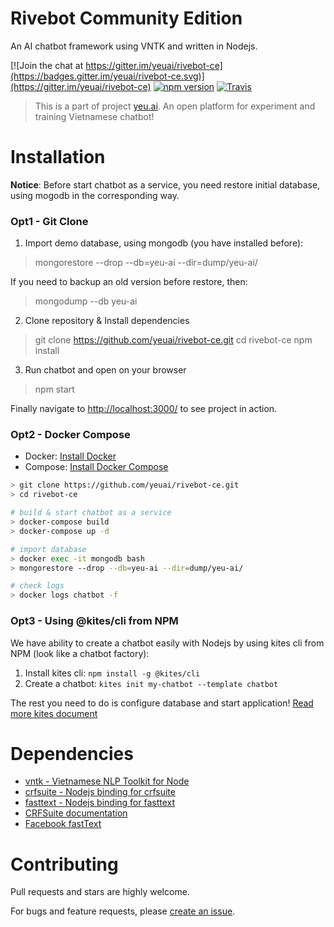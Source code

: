Rivebot Community Edition
=========================

An AI chatbot framework using VNTK and written in Nodejs.

[![Join the chat at https://gitter.im/yeuai/rivebot-ce](https://badges.gitter.im/yeuai/rivebot-ce.svg)](https://gitter.im/yeuai/rivebot-ce)
[![npm version](https://img.shields.io/npm/v/kites.svg?style=flat)](https://www.npmjs.com/package/kites)
[![Travis](https://travis-ci.org/yeuai/rivebot-ce.svg?branch=stable)](https://travis-ci.org/yeuai/rivebot-ce)

> This is a part of project [yeu.ai](https://github.com/yeuai). An open platform for experiment and training Vietnamese chatbot!

Installation
============

**Notice**: Before start chatbot as a service, you need restore initial database, using mogodb in the corresponding way.

### Opt1 - Git Clone

1. Import demo database, using mongodb (you have installed before):

> mongorestore --drop --db=yeu-ai --dir=dump/yeu-ai/

If you need to backup an old version before restore, then:

> mongodump --db yeu-ai

2. Clone repository & Install dependencies

> git clone https://github.com/yeuai/rivebot-ce.git
> cd rivebot-ce
> npm install

3. Run chatbot and open on your browser

> npm start

Finally navigate to [http://localhost:3000/](http://localhost:3000/) to see project in action.

### Opt2 - Docker Compose

* Docker: [Install Docker](https://docs.docker.com/install/)
* Compose: [Install Docker Compose](https://docs.docker.com/compose/install/)

```bash
> git clone https://github.com/yeuai/rivebot-ce.git
> cd rivebot-ce

# build & start chatbot as a service
> docker-compose build
> docker-compose up -d

# import database
> docker exec -it mongodb bash
> mongorestore --drop --db=yeu-ai --dir=dump/yeu-ai/

# check logs
> docker logs chatbot -f
```

### Opt3 - Using @kites/cli from NPM

We have ability to create a chatbot easily with Nodejs by using kites cli from NPM (look like a chatbot factory):

1. Install kites cli: `npm install -g @kites/cli`
2. Create a chatbot: `kites init my-chatbot --template chatbot`

The rest you need to do is configure database and start application! [Read more kites document](https://kites.nodejs.vn/documentation/)

# Dependencies

* [vntk - Vietnamese NLP Toolkit for Node](https://github.com/vunb/vntk)
* [crfsuite - Nodejs binding for crfsuite](https://github.com/vunb/node-crfsuite)
* [fasttext - Nodejs binding for fasttext](https://github.com/vunb/node-fasttext)
* [CRFSuite documentation](http://www.chokkan.org/software/crfsuite/)
* [Facebook fastText](https://github.com/facebookresearch/fastText)

Contributing
============

Pull requests and stars are highly welcome.

For bugs and feature requests, please [create an issue](https://github.com/vntk/vntk-chatbot-framework/issues/new).

